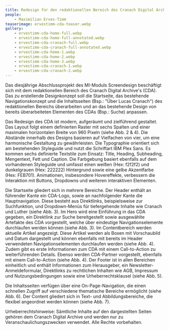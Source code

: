 ```yaml
---
title: Redesign für den redaktionellen Bereich des Cranach Digital Archive
people:
    - Maximilian Erves-Timm
teaserimage: ervestimm-cda-teaser.webp
gallery:
    - ervestimm-cda-home-full.webp
    - ervestimm-cda-home-full-annotated.webp
    - ervestimm-cda-cranach-full.webp
    - ervestimm-cda-cranach-full-annotated.webp
    - ervestimm-cda-home-1.webp
    - ervestimm-cda-home-2.webp
    - ervestimm-cda-home-3.webp
    - ervestimm-cda-cranach-1.webp
    - ervestimm-cda-cranach-2.webp
---
```


Das diesjährige Abschlussprojekt des MI-Moduls Screendesign beschäftigt sich mit dem redaktionellen Bereich des Cranach Digital Archive's (CDA). Das zu erstellende Designkonzept soll die Startseite, das bestehende Navigationskonzept und die Inhaltsseiten (Bsp.: "Über Lucas Cranach") des redaktionellen Bereichs überarbeiten und an das bestehende Design von bereits überarbeiteten Elementen des CDAs (Bsp.: Suche) anpassen. 

Das Redesign des CDA ist modern, aufgeräumt und zielführend gestaltet. Das Layout folgt einem definierten Raster mit sechs Spalten und einer maximalen horizontalen Breite von 960 Pixeln (siehe Abb. 2 & 4). Die Abstände innerhalb des Designs basieren auf Vielfachen von vier, um eine harmonische Gestaltung zu gewährleisten. Die Typographie orientiert sich am bestehenden Styleguide und nutzt die Schriftart IBM Plex Sans. Es kommen sechs definierte Textstile zum Einsatz: Title, Heading, Subheading, Mengentext, Fett und Caption. Die Farbgebung basiert ebenfalls auf dem vorhandenen Styleguide und umfasst einen weißen (Hex: f2f2f2) und dunkelgrauen (Hex: 222222) Hintergrund sowie eine gelbe Akzentfarbe (Hex: FEB701). Animationen, insbesondere Hovereffekte, verbessern die Interaktion mit Buttons, Dropdowns und weiteren interaktiven Elementen.

Die Startseite gliedert sich in mehrere Bereiche. Der Header enthält an führender Kante ein CDA-Logo, sowie an nachfolgender Kante die Hauptnavigation. Diese besteht aus Direktlinks, beispielsweise zur Suchfunktion, und Dropdown-Menüs für tiefergehende Inhalte wie Cranach und Luther (siehe Abb. 3). Im Hero wird eine Einführung in das CDA gegeben, ein Direktlink zur Suche bereitgestellt sowie ausgewählte Artefakte des CDA vorgestellt, welche über eindeutige Navigationselemente durchlaufen werden können (siehe Abb. 3). Im Contentbereich werden aktuelle Artikel angezeigt. Diese Artikel werden als Boxen mit Vorschaubild und Datum dargestellt und können ebenfalls mit bereits im Header verwendeten Navigationselementen durchlaufen werden (siehe Abb. 4). Zudem gibt es erste Informationen zum CDA mit einem Call-to-Action zu weiterführenden Details.  Ebenso werden CDA-Partner vorgestellt, ebenfalls mit einem Call-to-Action (siehe Abb. 4). Der Footer ist in allen Bereichen einheitlich und enthält Informationen zum Herausgeber, ein Newsletter-Anmeldeformular, Direktlinks zu rechtlichen Inhalten wie AGB, Impressum und Nutzungsbedingungen sowie eine Urheberrechtsklausel (siehe Abb. 5).

Die Inhaltsseiten verfügen über eine On-Page-Navigation, die einen schnellen Zugriff auf verschiedene thematische Bereiche ermöglicht (siehe Abb. 6). Der Content gliedert sich in Text- und Abbildungsbereiche, die flexibel angeordnet werden können (siehe Abb. 7).

Urheberrechtshinweise: Sämtliche Inhalte auf den dargestellten Seiten gehören dem Cranach Digital Archive und werden nur zu Veranschaulichungszwecken verwendet. Alle Rechte vorbehalten.
